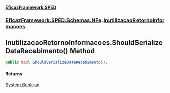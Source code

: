 #### [EficazFramework.SPED](EficazFrameworkSPED.md 'EficazFramework SPED')
### [EficazFramework.SPED.Schemas.NFe](EficazFramework.SPED.Schemas.NFe.md 'EficazFramework.SPED.Schemas.NFe').[InutilizacaoRetornoInformacoes](EficazFramework.SPED.Schemas.NFe/InutilizacaoRetornoInformacoes.md 'EficazFramework.SPED.Schemas.NFe.InutilizacaoRetornoInformacoes')

## InutilizacaoRetornoInformacoes.ShouldSerializeDataRecebimento() Method

```csharp
public bool ShouldSerializeDataRecebimento();
```

#### Returns
[System.Boolean](https://docs.microsoft.com/en-us/dotnet/api/System.Boolean 'System.Boolean')